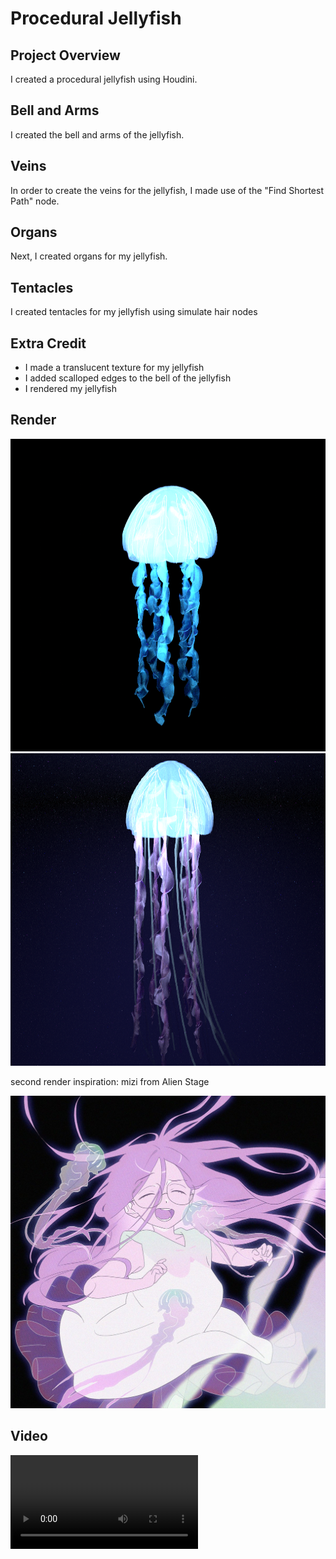 # Procedural Jellyfish

## Project Overview
I created a procedural jellyfish using Houdini. 

## Bell and Arms
I created the bell and arms of the jellyfish. 

## Veins
In order to create the veins for the jellyfish, I made use of the "Find Shortest Path" node. 

## Organs
Next, I created organs for my jellyfish. 

## Tentacles
I created tentacles for my jellyfish using simulate hair nodes

## Extra Credit
- I made a translucent texture for my jellyfish
- I added scalloped edges to the bell of the jellyfish
- I rendered my jellyfish

## Render
<img height="500" alt="Jellyfish Render 1" src="/assets/JellyRender1.png">
<img height="500" alt="Jellyfish Render 2" src="/assets/JellyfishRender2.png">

second render inspiration: mizi from Alien Stage

<img height="500" alt="Inspiration Picture" src="/assets/miziJelly.jpg">

## Video

<video src="https://github.com/user-attachments/assets/932ecf5b-b59b-438b-b1e4-becf0a646494"></video>




